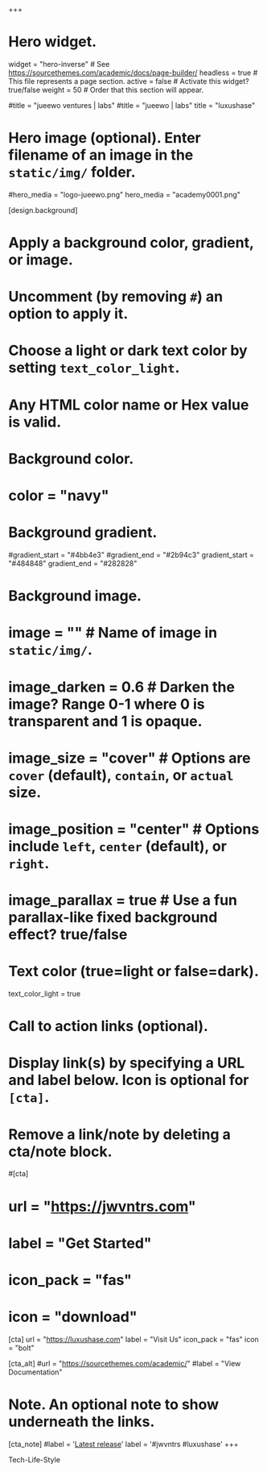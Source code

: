 +++
# Hero widget.
widget = "hero-inverse"  # See https://sourcethemes.com/academic/docs/page-builder/
headless = true  # This file represents a page section.
active = false  # Activate this widget? true/false
weight = 50  # Order that this section will appear.

#title = "jueewo ventures | labs"
#title = "jueewo | labs"
title = "luxushase"

# Hero image (optional). Enter filename of an image in the `static/img/` folder.
#hero_media = "logo-jueewo.png"
hero_media = "academy0001.png"


[design.background]
  # Apply a background color, gradient, or image.
  #   Uncomment (by removing `#`) an option to apply it.
  #   Choose a light or dark text color by setting `text_color_light`.
  #   Any HTML color name or Hex value is valid.

  # Background color.
  # color = "navy"
  
  # Background gradient.
  
  #gradient_start = "#4bb4e3"
  #gradient_end = "#2b94c3"
  gradient_start = "#484848"
  gradient_end = "#282828"

  # Background image.
  # image = ""  # Name of image in `static/img/`.
  # image_darken = 0.6  # Darken the image? Range 0-1 where 0 is transparent and 1 is opaque.
  # image_size = "cover"  #  Options are `cover` (default), `contain`, or `actual` size.
  # image_position = "center"  # Options include `left`, `center` (default), or `right`.
  # image_parallax = true  # Use a fun parallax-like fixed background effect? true/false
  
  # Text color (true=light or false=dark).
  text_color_light = true

# Call to action links (optional).
#   Display link(s) by specifying a URL and label below. Icon is optional for `[cta]`.
#   Remove a link/note by deleting a cta/note block.
#[cta]
#  url = "https://jwvntrs.com"
#  label = "Get Started"
#  icon_pack = "fas"
#  icon = "download"
[cta]
  url = "https://luxushase.com"
  label = "Visit Us"
  icon_pack = "fas"
  icon = "bolt"
  
[cta_alt]
  #url = "https://sourcethemes.com/academic/"
  #label = "View Documentation"

# Note. An optional note to show underneath the links.
[cta_note]
  #label = '<a class="js-github-release" href="https://sourcethemes.com/academic/updates" data-repo="gcushen/hugo-academic">Latest release<!-- V --></a>'
  label = '#jwvntrs #luxushase'
+++

<!-- jueewo ventures<br> -->
<!-- 'We make your data speak & shine.' -->
<!-- Dynamic Systems & Venture Development -->
<!-- People | Systems | Businesses -->
<!-- Sustainable resilience -->
<!-- People & System Dynamics -->
<!-- LEARN & GROW -->
<!-- MADE OF SMILES -->
Tech-Life-Style

<!-- **The Best Way to Create the Website You Want from Markdown (or Jupyter/RStudio)** -->


<!-- Build **Anything** with Widgets -->

<!-- <span style="text-shadow: none;"><a class="github-button" href="https://github.com/gcushen/hugo-academic" data-icon="octicon-star" data-size="large" data-show-count="true" aria-label="Star this on GitHub">Star</a><script async defer src="https://buttons.github.io/buttons.js"></script></span> -->
